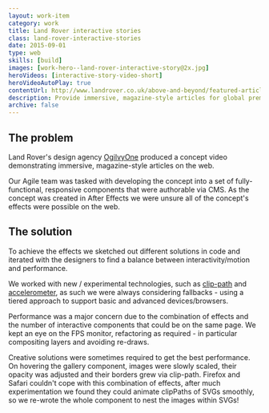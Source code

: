 ```yaml
---
layout: work-item
category: work
title: Land Rover interactive stories
class: land-rover-interactive-stories
date: 2015-09-01
type: web
skills: [build]
images: [work-hero--land-rover-interactive-story@2x.jpg]
heroVideos: [interactive-story-video-short]
heroVideoAutoPlay: true
contentUrl: http://www.landrover.co.uk/above-and-beyond/featured-articles/index.html
description: Provide immersive, magazine-style articles for global premium brand.
archive: false
---
```


## The problem

Land Rover's design agency [OgilvyOne](https://www.ogilvyone.com/) produced a concept video demonstrating immersive, magazine-style articles on the web.

Our Agile team was tasked with developing the concept into a set of fully-functional, responsive components that were authorable via CMS. As the concept was created in After Effects we were unsure all of the concept's effects were possible on the web.

## The solution

To achieve the effects we sketched out different solutions in code and iterated with the designers to find a balance between interactivity/motion and performance.

<p class="p--pullquote" data-pullquote="we iterated to find a balance between interactivity and performance" markdown="1">We worked with new / experimental technologies, such as <a href="https://developer.mozilla.org/en/docs/Web/CSS/clip-path">clip-path</a> and <a href="https://developer.mozilla.org/en-US/docs/Web/Events/devicemotion">accelerometer</a>, as such we were always considering fallbacks - using a tiered approach to support basic and advanced devices/browsers.
</p>

Performance was a major concern due to the combination of effects and the number of interactive components that could be on the same page. We kept an eye on the FPS monitor, refactoring as required - in particular compositing layers and avoiding re-draws.

Creative solutions were sometimes required to get the best performance. On hovering the gallery component, images were slowly scaled, their opacity was adjusted and their borders grew via clip-path. Firefox and Safari couldn't cope with this combination of effects, after much experimentation we found they could animate clipPaths of SVGs smoothly, so we re-wrote the whole component to nest the images within SVGs!
